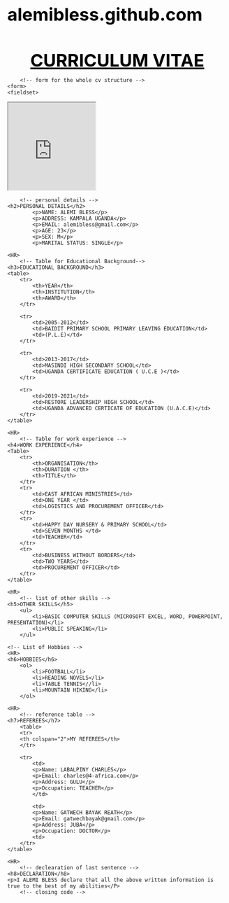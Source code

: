 # alemibless.github.com
<!DOCTYPE HTML>
<html>
<head>
<style>
	table,
	th,
	td {
	    border:1px solid black;
	    border-collapse:collapse;
	}
	legend {
	        align: center;
	}
	table1,
	th,
	td {
	    border:1px solid black;
	    border-collapse:collapse;
	}
	h1 {
	    font-size:40px;
	    color:#000;
          font-weight:bold;
          align: center;
          margin-bottom:0px;
	    
	}
	h2 {
	    font-size:30px;
	    color:#ff0000;
          font-weight:bold;
          align: center;
          margin-bottom:0px;
	    background-color:#000;
	}
	h3 {
	    font-size:30px;
	    color:#ff0000;
          font-weight:bold;
          align: center;
          margin-bottom:0px;
	    background-color:#000;
	}
	h4 {
	    font-size:30px;
	    color:#ff0000;
          font-weight:bold;
          align: center;
          margin-bottom:0px;
	    background-color:#000;
	}
	h5 {
	    font-size:30px;
	    color:#ff0000;
          font-weight:bold;
          align: center;
          margin-bottom:0px;
	    background-color:#000;
	}
	h6 {
	    font-size:30px;
	    color:#ff0000;
          font-weight:bold;
          align: center;
          margin-bottom:0px;
	    background-color:#000;
	}
	h7 {
	    font-size:30px;
	    color:#ff0000;
          font-weight:bold;
          align: center;
          margin-bottom:0px;
	    background-color:#000;
	}
	h8 {
	    font-size:30px;
	    color:#ff0000;
          font-weight:bold;
          align: center;
          margin-bottom:0px;
	    background-color: #000;
	}
	form {
	    border: 4px solid black;
	}
	iframe {
	     margin-bottom:0px;
	}
	body {
	background-size: contain;
	}

</style>
</head>
		<!-- body of the cv begins -->
<body style="background-image:url('https://encrypted-tbn0.gstatic.com/images?q=tbn:ANd9GcQ7ioavRf47D5YjC2-3grVBKoxSWpZtiYZQ4ylvzGZ9e9fJIzTlcxAwHYamnJD9WUN5LHQ&usqp=CAU');
	">
<h1 ><u><center>CURRICULUM VITAE</u></center></h1>

		<!-- form for the whole cv structure -->
	<form>
	<fieldset>
<div>
<iframe src="https://media-exp2.licdn.com/dms/image/C5603AQEjlsgLPej7wA/profile-displayphoto-shrink_200_200/0/1624454506617?e=1660780800&v=beta&t=pMVX1-nU0tYpbMyjxogym37kP61PVk7it78S2iinbLY"
height="200"
width="200"
style="4px solid blue">
</iframe>

		<!-- personal details -->
	<h2>PERSONAL DETAILS</h2>
			<p>NAME: ALEMI BLESS</p>
			<p>ADDRESS: KAMPALA UGANDA</p>
			<p>EMAIL: alemibless@gmail.com</p>
			<p>AGE: 23</p>
			<p>SEX: M</p>
			<p>MARITAL STATUS: SINGLE</p>
</div>

	<HR>
		<!-- Table for Educational Background-->
	<h3>EDUCATIONAL BACKGROUND</h3>
	<table>
		<tr>
			<th>YEAR</th> 
			<th>INSTITUTION</th> 
			<th>AWARD</th>
		</tr>
		
		<tr>
			<td>2005-2012</td>
			<td>BAIDIT PRIMARY SCHOOL PRIMARY LEAVING EDUCATION</td>
			<td>(P.L.E)</td>
		</tr>

		<tr>
			<td>2013-2017</td> 
			<td>MASINDI HIGH SECONDARY SCHOOL</td> 
			<td>UGANDA CERTIFICATE EDUCATION ( U.C.E )</td>
		</tr>

		<tr>
			<td>2019-2021</td> 
			<td>RESTORE LEADERSHIP HIGH SCHOOL</td>
			<td>UGANDA ADVANCED CERTICATE OF EDUCATION (U.A.C.E)</td>
		</tr>
	</table>

	<HR>
		<!-- Table for work experience -->
	<h4>WORK EXPERIENCE</h4>
	<Table>
		<tr>
			<th>ORGANISATION</th>
			<th>DURATION </th> 
			<th>TITLE</th>
		</tr>
		<tr>
			<td>EAST AFRICAN MINISTRIES</td> 
			<td>ONE YEAR </td>
			<td>LOGISTICS AND PROCUREMENT OFFICER</td>
		</tr>
		<tr>
			<td>HAPPY DAY NURSERY & PRIMARY SCHOOL</td>
			<td>SEVEN MONTHS </td>
			<td>TEACHER</td>
		</tr>
		<tr>
			<td>BUSINESS WITHOUT BORDERS</td>
			<td>TWO YEARS</td>
			<td>PROCUREMENT OFFICER</td>
		</tr>
	</table>

	<HR>
		<!-- list of other skills -->
	<h5>OTHER SKILLS</h5>
		<ul>
			<li>BASIC COMPUTER SKILLS (MICROSOFT EXCEL, WORD, POWERPOINT, PRESENTATION)</li>
			<li>PUBLIC SPEAKING</li>
		</ul>

	<!-- List of Hobbies -->
	<HR>
	<h6>HOBBIES</h6>
		<ol>
			<li>FOOTBALL</li>
			<li>READING NOVELS</li>
			<li>TABLE TENNIS<//li>
			<li>MOUNTAIN HIKING</li> 
		</ol>

	<HR>
		<!-- reference table -->
	<h7>REFEREES</h7> 
		<table>
		<tr>
		<th colspan="2">MY REFEREES</th>
		</tr>
		
		<tr>
			<td>
			<p>Name: LABALPINY CHARLES</p>
			<p>Email: charles@4-africa.com</p>
			<p>Address: GULU</p>
			<p>Occupation: TEACHER</p>
			</td>

			<td>
			<p>Name: GATWECH BAYAK REATH</p>
			<p>Email: gatwechbayak@gmail.com</p>
			<p>Address: JUBA</p>
			<p>Occupation: DOCTOR</p>
			<td>
		</tr>
	</table>

	<HR>
		<!-- declearation of last sentence -->
	<h8>DECLARATION</h8>
	<p>I ALEMI BLESS declare that all the above written information is true to the best of my abilities</P>
		<!-- closing code -->
</form>
</fieldset>
</body>
</html>
